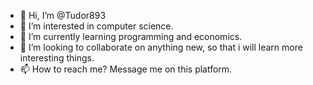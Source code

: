 - 👋 Hi, I’m @Tudor893
- 👀 I’m interested in computer science.
- 🌱 I’m currently learning programming and economics.
- 💞️ I’m looking to collaborate on anything new, so that i will learn more interesting things.
- 📫 How to reach me? Message me on this platform.

<!---
Tudor893/Tudor893 is a ✨ special ✨ repository because its `README.md` (this file) appears on your GitHub profile.
You can click the Preview link to take a look at your changes.
--->
